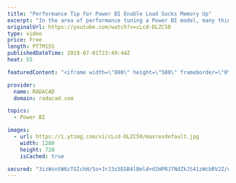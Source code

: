 ```yaml
---
title: "Performance Tip for Power BI Enable Load Sucks Memory Up"
excerpt: "In the area of performance tuning a Power BI model, many things have to be considered, most of them around the consumption of the CPU and RAM. One of the most basic but important consideration is minimizing the usage of memory. By default, all queries from Query Editor will be loaded into the memory"
originalUrl: https://youtube.com/watch?v=cLcd-DLZC50
type: video
price: Free
length: PT7M15S
publishedDateTime: 2019-07-01T23:49:44Z
heat: 55

featuredContent: "<iframe width=\"800\" height=\"500\" frameborder=\"0\" src=\"https://www.youtube.com/embed/cLcd-DLZC50\" allow=\"accelerometer; autoplay; encrypted-media; gyroscope; picture-in-picture\" allowfullscreen></iframe>"

provider:
  name: RADACAD
  domain: radacad.com

topics:
  - Power BI

images:
  - url: https://i.ytimg.com/vi/cLcd-DLZC50/maxresdefault.jpg
    width: 1280
    height: 720
    isCached: true

secured: "3izWsntW6zTGIchH/5o+JrJ3s5EGB4lBmld+d2HPRJ7NdZkJS41zWcbRVJZ/o0X3zZD4IFNFkmqDNdVRKME80qEHBhz5UK7JjwoFAvAaMPv9N5UAYpynOS8UbGa7589IT2ZJ6Oml9HBp1g2wHMTjtfnGEOvbY/NCgR0n5ka6iabHRCsJ4LEinUUbev0VSOdvQVCkqvCYf2+IL8Xt7H1kPjU7EfCwG+F8N0MvHN++gbZT0vq5lDbQoq+0SYLpK84MdW2KZ69owLCGWhGm92TxqQPJ9xRy0kQm3H1r2IrB074GFnehtZGGPYgS7lon2NCC2+JH8d4U1KA2u+TEKIrI1A7EuWN8bUFcglKO+Jmaacnse1+mGjKBXBYvMsNr99a5Mq+TpMe9UaA5SaTEJ013X2mFtN220G6h7OKYoLM6w1o=;Ef8qO24eO4gcsQ97Dq/ccQ=="
---
```


